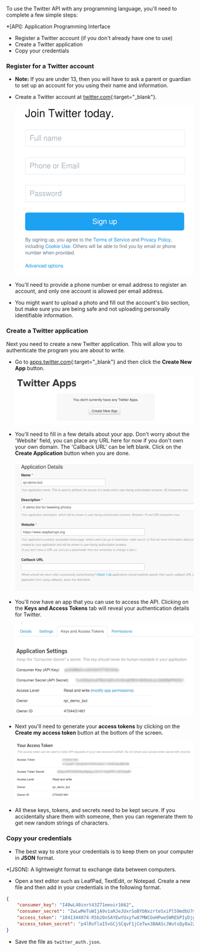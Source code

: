 To use the Twitter API with any programming language, you'll need to complete a few simple steps:

*[API]: Application Programming Interface

  - Register a Twitter account (if you don't already have one to use)
  - Create a Twitter application
  - Copy your credentials
  
### Register for a Twitter account

- **Note:** If you are under 13, then you will have to ask a parent or guardian to set up an account for you using their name and information.

- Create a Twitter account at [twitter.com](https://twitter.com){:target="_blank"}.

    ![Create Twitter account](images/signup.png)

- You'll need to provide a phone number or email address to register an account, and only one account is allowed per email address.

- You might want to upload a photo and fill out the account's bio section, but make sure you are being safe and not uploading personally identifiable information.

### Create a Twitter application

Next you need to create a new Twitter application. This will allow you to authenticate the program you are about to write.

- Go to [apps.twitter.com](https://apps.twitter.com){:target="_blank"} and then click the **Create New App** button.

	![Create New App](images/new-app.png)
	
- You'll need to fill in a few details about your app. Don't worry about the 'Website' field, you can place any URL here for now if you don't own your own domain. The 'Callback URL' can be left blank. Click on the **Create Application** button when you are done.

	![App Details](images/app-details.png)
	
- You'll now have an app that you can use to access the API. Clicking on the **Keys and Access Tokens** tab will reveal your authentication details for Twitter.

	![Authentication](images/auth.png)
	
- Next you'll need to generate your **access tokens** by clicking on the **Create my access token** button at the bottom of the screen.

	![Authentication2](images/auth2.png)
	
- All these keys, tokens, and secrets need to be kept secure. If you accidentally share them with someone, then you can regenerate them to get new random strings of characters.

### Copy your credentials

- The best way to store your credentials is to keep them on your computer in **JSON** format.

*[JSON]: A lightweight format to exchange data between computers.

- Open a text editor such as LeafPad, TextEdit, or Notepad. Create a new file and then add in your credentials in the following format.

```json
{
    "consumer_key": "I40wL40inrt43Z71eeoir1662",
    "consumer_secret": "ZwLwMeTuWIjA9v1aRJeJUxrSoBYbNxzrteSxiPl59mdbU7mS0b",
    "access_token": "1841344074-R5b20nSAYEwYUxyfw87MWCGeHPwe5WREbPIyDjg",
    "access_token_secret": "p4lRvFlaI5vGCjSCqvF1jCeTwx3BAAScJWutsQy8a2ZOFP"
}
```
- Save the file as `twitter_auth.json`.
